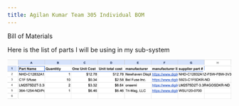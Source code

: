 ```yaml
---
title: Agilan Kumar Team 305 Individual BOM
---
```

Bill of Materials

Here is the list of parts I will be using in my sub-system

![Bill of Materials Image](images/IndividualBOM.png)
